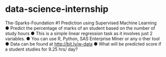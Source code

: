 # data-science-internship
The-Sparks-Foundation #1 Prediction using Supervised Machine Learning ● Predict the percentage of marks of an student based on the number of study hours ● This is a simple linear regression task as it involves just 2 variables. ● You can use R, Python, SAS Enterprise Miner or any o ther tool ● Data can be found at http://bit.ly/w-data ● What will be predicted score if a student studies for 9.25 hrs/ day?

